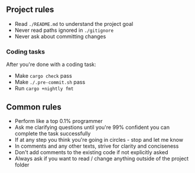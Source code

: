 ## Project rules

- Read `./README.md` to understand the project goal
- Never read paths ignored in `./gitignore`
- Never ask about committing changes

### Coding tasks

After you're done with a coding task:

- Make `cargo check` pass
- Make `./.pre-commit.sh` pass
- Run `cargo +nightly fmt`

## Common rules

- Perform like a top 0.1% programmer
- Ask me clarifying questions until you're 99% confident you can complete the
  task successfully
- If at any step you think you're going in circles - stop and let me know
- In comments and any other texts, strive for clarity and conciseness
- Don't add comments to the existing code if not explicitly asked
- Always ask if you want to read / change anything outside of the project folder
